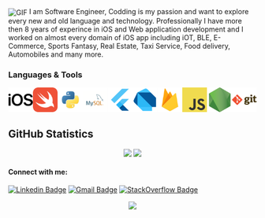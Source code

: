 <a target="_blank" align="center">
  <img align="center" top="500" height="300" width="400" style="margin:0 auto" alt="GIF" src="https://media.giphy.com/media/SWoSkN6DxTszqIKEqv/giphy.gif">
</a>
I am Software Engineer, Codding is my passion and want to explore every new and old language and technology. Professionally I have more then 8 years of experince in iOS and Web application development and I worked on almost every domain of iOS app including iOT, BLE, E-Commerce, Sports Fantasy, Real Estate, Taxi Service, Food delivery, Automobiles and many more.

### Languages & Tools
<div style="display:inline-flex;
    justify-content: space-between;
    width: 100%;">
<img height="50" src="https://raw.githubusercontent.com/github/explore/80688e429a7d4ef2fca1e82350fe8e3517d3494d/topics/ios/ios.png">
<img height="50" src="https://raw.githubusercontent.com/github/explore/80688e429a7d4ef2fca1e82350fe8e3517d3494d/topics/swift/swift.png">
<img height="50" src="https://raw.githubusercontent.com/github/explore/80688e429a7d4ef2fca1e82350fe8e3517d3494d/topics/python/python.png">
<img height="50" src="https://raw.githubusercontent.com/github/explore/80688e429a7d4ef2fca1e82350fe8e3517d3494d/topics/mysql/mysql.png">
<img height="50" src="https://raw.githubusercontent.com/github/explore/80688e429a7d4ef2fca1e82350fe8e3517d3494d/topics/flutter/flutter.png">
<img height="50" src="https://raw.githubusercontent.com/github/explore/80688e429a7d4ef2fca1e82350fe8e3517d3494d/topics/dart/dart.png">
<img height="50" src="https://raw.githubusercontent.com/github/explore/80688e429a7d4ef2fca1e82350fe8e3517d3494d/topics/firebase/firebase.png">
<img height="50" src="https://raw.githubusercontent.com/github/explore/80688e429a7d4ef2fca1e82350fe8e3517d3494d/topics/javascript/javascript.png">
<img height="50" src="https://raw.githubusercontent.com/github/explore/80688e429a7d4ef2fca1e82350fe8e3517d3494d/topics/nodejs/nodejs.png">
<img height="50" src="https://raw.githubusercontent.com/github/explore/80688e429a7d4ef2fca1e82350fe8e3517d3494d/topics/git/git.png">
 </div>

## GitHub Statistics

<p align = "center">
  <img src = "https://github-readme-stats.vercel.app/api?username=varun-naharia&hide=prs&show_icons=true&count_private=true&title_color=fff&icon_color=79ff97&bg_color=151515&theme=tokyonight&line_height=40">
  <img src = "https://github-readme-stats.vercel.app/api/top-langs/?username=varun-naharia&hide=css,java,html&title_color=fff&bg_color=151515&theme=tokyonight">
</p>






#### Connect with me:

[![Linkedin Badge](https://img.shields.io/badge/-LinkedIn-blue?style=flat-square&logo=Linkedin&logoColor=white&link=https://in.linkedin.com/in/varun-naharia/)](https://in.linkedin.com/in/varun-naharia)
[![Gmail Badge](https://img.shields.io/badge/-Gmail-c14438?style=flat-square&logo=Gmail&logoColor=white&link=mailto:varun.naharia@gmail.com)](mailto:varun.naharia@gmail.com)
[![StackOverflow Badge](https://cdn.sstatic.net/Sites/stackoverflow/Img/favicon.ico?v=ec617d715196&link=https://stackoverflow.com/users/3851580/varun-naharia)](https://stackoverflow.com/users/3851580/varun-naharia)

<p align='center'>
  <img align='center' src="https://visitor-badge.glitch.me/badge?page_id=varun-naharia.visitor-badge">
<p/>
